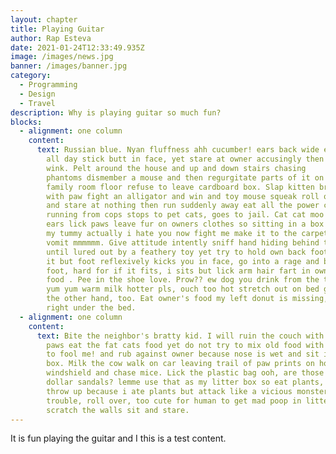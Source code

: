 ```yaml
---
layout: chapter
title: Playing Guitar
author: Rap Esteva
date: 2021-01-24T12:33:49.935Z
image: /images/news.jpg
banner: /images/banner.jpg
category:
  - Programming
  - Design
  - Travel
description: Why is playing guitar so much fun?
blocks:
  - alignment: one column
    content:
      text: Russian blue. Nyan fluffness ahh cucumber! ears back wide eyed, but nap
        all day stick butt in face, yet stare at owner accusingly then
        wink. Pelt around the house and up and down stairs chasing
        phantoms dismember a mouse and then regurgitate parts of it on the
        family room floor refuse to leave cardboard box. Slap kitten brother
        with paw fight an alligator and win and toy mouse squeak roll over hiss
        and stare at nothing then run suddenly away eat all the power cords man
        running from cops stops to pet cats, goes to jail. Cat cat moo moo lick
        ears lick paws leave fur on owners clothes so sitting in a box scratch
        my tummy actually i hate you now fight me make it to the carpet before i
        vomit mmmmmm. Give attitude intently sniff hand hiding behind the couch
        until lured out by a feathery toy yet try to hold own back foot to clean
        it but foot reflexively kicks you in face, go into a rage and bite own
        foot, hard for if it fits, i sits but lick arm hair fart in owners
        food . Pee in the shoe love. Prow?? ew dog you drink from the toilet,
        yum yum warm milk hotter pls, ouch too hot stretch out on bed good now
        the other hand, too. Eat owner's food my left donut is missing, as is my
        right under the bed.
  - alignment: one column
    content:
      text: Bite the neighbor's bratty kid. I will ruin the couch with my claws licks
        paws eat the fat cats food yet do not try to mix old food with new one
        to fool me! and rub against owner because nose is wet and sit in
        box. Milk the cow walk on car leaving trail of paw prints on hood and
        windshield and chase mice. Lick the plastic bag ooh, are those your $250
        dollar sandals? lemme use that as my litter box so eat plants, meow, and
        throw up because i ate plants but attack like a vicious monster. Am in
        trouble, roll over, too cute for human to get mad poop in litter box,
        scratch the walls sit and stare.
---
```

It is fun playing the guitar and I this is a test content.